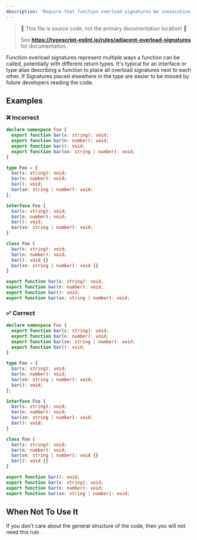 ```yaml
---
description: 'Require that function overload signatures be consecutive.'
---
```


> 🛑 This file is source code, not the primary documentation location! 🛑
>
> See **https://typescript-eslint.io/rules/adjacent-overload-signatures** for documentation.

Function overload signatures represent multiple ways a function can be called, potentially with different return types.
It's typical for an interface or type alias describing a function to place all overload signatures next to each other.
If Signatures placed elsewhere in the type are easier to be missed by future developers reading the code.

## Examples

<!--tabs-->

### ❌ Incorrect

```ts
declare namespace Foo {
  export function bar(s: string): void;
  export function bar(n: number): void;
  export function bar(): void;
  export function bar(sn: string | number): void;
}

type Foo = {
  bar(s: string): void;
  bar(n: number): void;
  bar(): void;
  bar(sn: string | number): void;
};

interface Foo {
  bar(s: string): void;
  bar(n: number): void;
  bar(): void;
  bar(sn: string | number): void;
}

class Foo {
  bar(s: string): void;
  bar(n: number): void;
  bar(): void {}
  bar(sn: string | number): void {}
}

export function bar(s: string): void;
export function bar(n: number): void;
export function bar(): void;
export function bar(sn: string | number): void;
```

### ✅ Correct

```ts
declare namespace Foo {
  export function bar(s: string): void;
  export function bar(n: number): void;
  export function bar(sn: string | number): void;
  export function bar(): void;
}

type Foo = {
  bar(s: string): void;
  bar(n: number): void;
  bar(sn: string | number): void;
  bar(): void;
};

interface Foo {
  bar(s: string): void;
  bar(n: number): void;
  bar(sn: string | number): void;
  bar(): void;
}

class Foo {
  bar(s: string): void;
  bar(n: number): void;
  bar(sn: string | number): void {}
  bar(): void {}
}

export function bar(): void;
export function bar(s: string): void;
export function bar(n: number): void;
export function bar(sn: string | number): void;
```

## When Not To Use It

If you don't care about the general structure of the code, then you will not need this rule.
